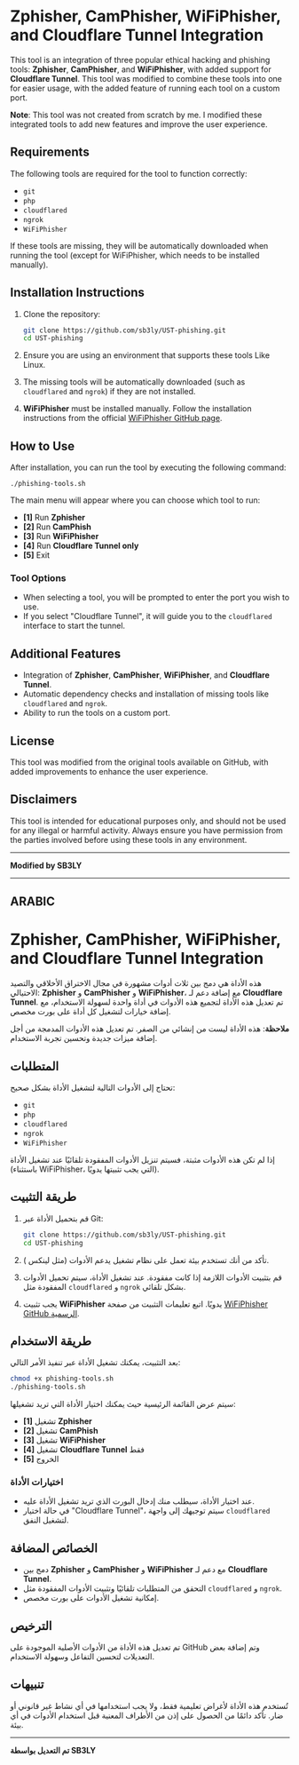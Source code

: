 
# **Zphisher, CamPhisher, WiFiPhisher, and Cloudflare Tunnel Integration**

This tool is an integration of three popular ethical hacking and phishing tools: **Zphisher**, **CamPhisher**, and **WiFiPhisher**, with added support for **Cloudflare Tunnel**. This tool was modified to combine these tools into one for easier usage, with the added feature of running each tool on a custom port.

**Note**: This tool was not created from scratch by me. I modified these integrated tools to add new features and improve the user experience.

## **Requirements**

The following tools are required for the tool to function correctly:

- `git`
- `php`
- `cloudflared`
- `ngrok`
- `WiFiPhisher`

If these tools are missing, they will be automatically downloaded when running the tool (except for WiFiPhisher, which needs to be installed manually).

## **Installation Instructions**

1. Clone the repository:
    ```bash
    git clone https://github.com/sb3ly/UST-phishing.git
    cd UST-phishing
    ```

2. Ensure you are using an environment that supports these tools Like Linux.

3. The missing tools will be automatically downloaded (such as `cloudflared` and `ngrok`) if they are not installed.

4. **WiFiPhisher** must be installed manually. Follow the installation instructions from the official [WiFiPhisher GitHub page](https://github.com/WiFiPhisher/WiFiPhisher).

## **How to Use**

After installation, you can run the tool by executing the following command:
```chmod +x phishing-tools.sh
./phishing-tools.sh
```

The main menu will appear where you can choose which tool to run:

- **[1]** Run **Zphisher**
- **[2]** Run **CamPhish**
- **[3]** Run **WiFiPhisher**
- **[4]** Run **Cloudflare Tunnel only**
- **[5]** Exit

### **Tool Options**
- When selecting a tool, you will be prompted to enter the port you wish to use.
- If you select "Cloudflare Tunnel", it will guide you to the `cloudflared` interface to start the tunnel.

## **Additional Features**
- Integration of **Zphisher**, **CamPhisher**, **WiFiPhisher**, and **Cloudflare Tunnel**.
- Automatic dependency checks and installation of missing tools like `cloudflared` and `ngrok`.
- Ability to run the tools on a custom port.

## **License**

This tool was modified from the original tools available on GitHub, with added improvements to enhance the user experience.

## **Disclaimers**

This tool is intended for educational purposes only, and should not be used for any illegal or harmful activity. Always ensure you have permission from the parties involved before using these tools in any environment.

---

**Modified by SB3LY**

---

## ARABIC

# **Zphisher, CamPhisher, WiFiPhisher, and Cloudflare Tunnel Integration**

هذه الأداة هي دمج بين ثلاث أدوات مشهورة في مجال الاختراق الأخلاقي والتصيد الاحتيالي: **Zphisher** و **CamPhisher** و **WiFiPhisher**، مع إضافة دعم لـ **Cloudflare Tunnel**. تم تعديل هذه الأداة لتجميع هذه الأدوات في أداة واحدة لسهولة الاستخدام، مع إضافة خيارات لتشغيل كل أداة على بورت مخصص.

**ملاحظة**: هذه الأداة ليست من إنشائي من الصفر. تم تعديل هذه الأدوات المدمجة من أجل إضافة ميزات جديدة وتحسين تجربة الاستخدام.

## **المتطلبات**

تحتاج إلى الأدوات التالية لتشغيل الأداة بشكل صحيح:

- `git`
- `php`
- `cloudflared`
- `ngrok`
- `WiFiPhisher`

إذا لم تكن هذه الأدوات مثبتة، فسيتم تنزيل الأدوات المفقودة تلقائيًا عند تشغيل الأداة (باستثناء WiFiPhisher، التي يجب تثبيتها يدويًا).

## **طريقة التثبيت**

1. قم بتحميل الأداة عبر Git:
    ```bash
    git clone https://github.com/sb3ly/UST-phishing.git
    cd UST-phishing
    ```

2. تأكد من أنك تستخدم بيئة تعمل على نظام تشغيل يدعم الأدوات (مثل لينكس ).

3. قم بتثبيت الأدوات اللازمة إذا كانت مفقودة. عند تشغيل الأداة، سيتم تحميل الأدوات المفقودة مثل `cloudflared` و `ngrok` بشكل تلقائي.

4. يجب تثبيت **WiFiPhisher** يدويًا. اتبع تعليمات التثبيت من صفحة [WiFiPhisher GitHub الرسمية](https://github.com/WiFiPhisher/WiFiPhisher).

## **طريقة الاستخدام**

بعد التثبيت، يمكنك تشغيل الأداة عبر تنفيذ الأمر التالي:
```bash
chmod +x phishing-tools.sh
./phishing-tools.sh
```

سيتم عرض القائمة الرئيسية حيث يمكنك اختيار الأداة التي تريد تشغيلها:

- **[1]** تشغيل **Zphisher**
- **[2]** تشغيل **CamPhish**
- **[3]** تشغيل **WiFiPhisher**
- **[4]** تشغيل **Cloudflare Tunnel** فقط
- **[5]** الخروج

### **اختيارات الأداة**
- عند اختيار الأداة، سيطلب منك إدخال البورت الذي تريد تشغيل الأداة عليه.
- في حالة اختيار "Cloudflare Tunnel"، سيتم توجيهك إلى واجهة `cloudflared` لتشغيل النفق.

## **الخصائص المضافة**
- دمج بين **Zphisher** و **CamPhisher** و **WiFiPhisher** مع دعم لـ **Cloudflare Tunnel**.
- التحقق من المتطلبات تلقائيًا وتثبيت الأدوات المفقودة مثل `cloudflared` و `ngrok`.
- إمكانية تشغيل الأدوات على بورت مخصص.

## **الترخيص**

تم تعديل هذه الأداة من الأدوات الأصلية الموجودة على GitHub وتم إضافة بعض التعديلات لتحسين التفاعل وسهولة الاستخدام.

## **تنبيهات**

تُستخدم هذه الأداة لأغراض تعليمية فقط، ولا يجب استخدامها في أي نشاط غير قانوني أو ضار. تأكد دائمًا من الحصول على إذن من الأطراف المعنية قبل استخدام الأدوات في أي بيئة.

---

**تم التعديل بواسطة SB3LY**
